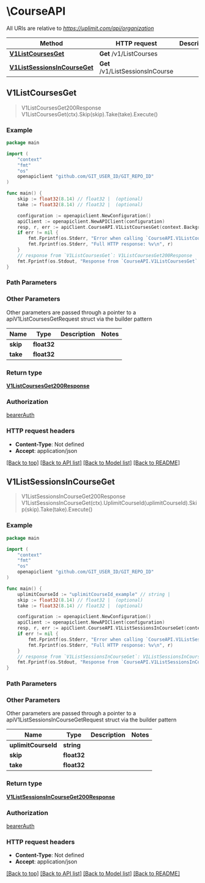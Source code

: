# \CourseAPI

All URIs are relative to *https://uplimit.com/api/organization*

Method | HTTP request | Description
------------- | ------------- | -------------
[**V1ListCoursesGet**](CourseAPI.md#V1ListCoursesGet) | **Get** /v1/ListCourses | 
[**V1ListSessionsInCourseGet**](CourseAPI.md#V1ListSessionsInCourseGet) | **Get** /v1/ListSessionsInCourse | 



## V1ListCoursesGet

> V1ListCoursesGet200Response V1ListCoursesGet(ctx).Skip(skip).Take(take).Execute()





### Example

```go
package main

import (
	"context"
	"fmt"
	"os"
	openapiclient "github.com/GIT_USER_ID/GIT_REPO_ID"
)

func main() {
	skip := float32(8.14) // float32 |  (optional)
	take := float32(8.14) // float32 |  (optional)

	configuration := openapiclient.NewConfiguration()
	apiClient := openapiclient.NewAPIClient(configuration)
	resp, r, err := apiClient.CourseAPI.V1ListCoursesGet(context.Background()).Skip(skip).Take(take).Execute()
	if err != nil {
		fmt.Fprintf(os.Stderr, "Error when calling `CourseAPI.V1ListCoursesGet``: %v\n", err)
		fmt.Fprintf(os.Stderr, "Full HTTP response: %v\n", r)
	}
	// response from `V1ListCoursesGet`: V1ListCoursesGet200Response
	fmt.Fprintf(os.Stdout, "Response from `CourseAPI.V1ListCoursesGet`: %v\n", resp)
}
```

### Path Parameters



### Other Parameters

Other parameters are passed through a pointer to a apiV1ListCoursesGetRequest struct via the builder pattern


Name | Type | Description  | Notes
------------- | ------------- | ------------- | -------------
 **skip** | **float32** |  | 
 **take** | **float32** |  | 

### Return type

[**V1ListCoursesGet200Response**](V1ListCoursesGet200Response.md)

### Authorization

[bearerAuth](../README.md#bearerAuth)

### HTTP request headers

- **Content-Type**: Not defined
- **Accept**: application/json

[[Back to top]](#) [[Back to API list]](../README.md#documentation-for-api-endpoints)
[[Back to Model list]](../README.md#documentation-for-models)
[[Back to README]](../README.md)


## V1ListSessionsInCourseGet

> V1ListSessionsInCourseGet200Response V1ListSessionsInCourseGet(ctx).UplimitCourseId(uplimitCourseId).Skip(skip).Take(take).Execute()





### Example

```go
package main

import (
	"context"
	"fmt"
	"os"
	openapiclient "github.com/GIT_USER_ID/GIT_REPO_ID"
)

func main() {
	uplimitCourseId := "uplimitCourseId_example" // string | 
	skip := float32(8.14) // float32 |  (optional)
	take := float32(8.14) // float32 |  (optional)

	configuration := openapiclient.NewConfiguration()
	apiClient := openapiclient.NewAPIClient(configuration)
	resp, r, err := apiClient.CourseAPI.V1ListSessionsInCourseGet(context.Background()).UplimitCourseId(uplimitCourseId).Skip(skip).Take(take).Execute()
	if err != nil {
		fmt.Fprintf(os.Stderr, "Error when calling `CourseAPI.V1ListSessionsInCourseGet``: %v\n", err)
		fmt.Fprintf(os.Stderr, "Full HTTP response: %v\n", r)
	}
	// response from `V1ListSessionsInCourseGet`: V1ListSessionsInCourseGet200Response
	fmt.Fprintf(os.Stdout, "Response from `CourseAPI.V1ListSessionsInCourseGet`: %v\n", resp)
}
```

### Path Parameters



### Other Parameters

Other parameters are passed through a pointer to a apiV1ListSessionsInCourseGetRequest struct via the builder pattern


Name | Type | Description  | Notes
------------- | ------------- | ------------- | -------------
 **uplimitCourseId** | **string** |  | 
 **skip** | **float32** |  | 
 **take** | **float32** |  | 

### Return type

[**V1ListSessionsInCourseGet200Response**](V1ListSessionsInCourseGet200Response.md)

### Authorization

[bearerAuth](../README.md#bearerAuth)

### HTTP request headers

- **Content-Type**: Not defined
- **Accept**: application/json

[[Back to top]](#) [[Back to API list]](../README.md#documentation-for-api-endpoints)
[[Back to Model list]](../README.md#documentation-for-models)
[[Back to README]](../README.md)

